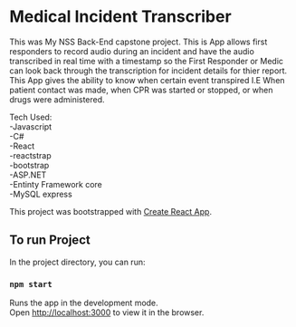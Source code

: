 # Medical Incident Transcriber

This was My NSS Back-End capstone project. This is App allows first responders to record audio
during an incident and have the audio transcribed in real time with a timestamp so the First Responder or Medic can look back through the transcription for incident details for thier report. This App gives the ability to know when certain event transpired I.E When patient contact was made, when CPR was started or stopped, or when drugs were administered.

Tech Used: <br />
-Javascript <br />
-C# <br />
-React <br />
-reactstrap <br />
-bootstrap <br />
-ASP.NET<br />
-Entinty Framework core <br />
-MySQL express <br />

This project was bootstrapped with [Create React App](https://github.com/facebook/create-react-app).

## To run Project

In the project directory, you can run:

### `npm start`

Runs the app in the development mode.<br />
Open [http://localhost:3000](http://localhost:3000) to view it in the browser.
